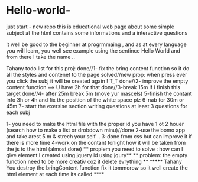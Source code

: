 # Hello-world-
just start - new repo
this is educational web page about some simple subject at the html
contains some informations and a interactive questions

it well be good to the beginner at progrmmaing , and as at every language you will learn, you well see
example using the sentince Hello World and from there I take the name ..

Tahany todo list for this proj:
<today gools>
	done//1- fix the bring content function so it do all the styles and contenet to the page
	solved//new prop: when press ever you click the subj it will be created again ! T_T
	done//2- improve the empty content function
	    ==> U have 2h for that
	done//3-break 15m if i finish this target
	done//4- after 25m break 5m (move yur mascels)
	5-finish the contant info 3h or 4h and fix the position of the white space plz
	6-nab for 30m or 45m
	7- start the exersise section writing questions at least 3 questions for each subj


1- you need to make the html file with the proper id you have 1 ot 2 houer 
(search how to make a list or drobdown minu)//done 
2-use the bomo app and take arest 5 m & strech your self ..
3-done from css but can improve it if there is more time
4-work on the contant tonight how it will be taken from the js to the html (almost done)
** proplem you need to solve : how can I give element I created using jquery id using jqury**
** problem: the empty function need to be more creativ coz it delete evrything **
***** Tahany You destroy the bringContent function fix it tommorow so it well create the html element 
at each time its called ****



